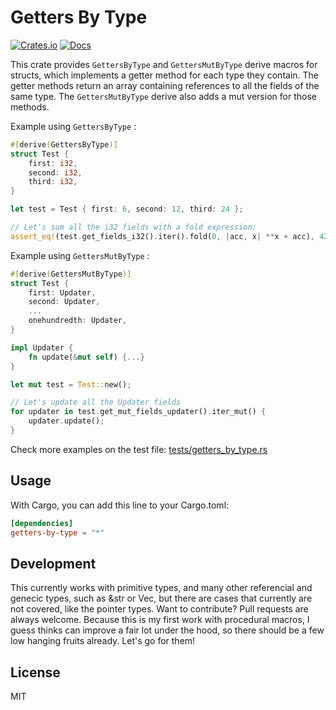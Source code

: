 # Getters By Type

[![Crates.io](https://img.shields.io/crates/v/getters-by-type.svg)](https://crates.io/crates/getters-by-type)
[![Docs](https://docs.rs/getters-by-type/badge.svg)](https://docs.rs/getters-by-type)

This crate provides `GettersByType` and `GettersMutByType` derive macros for structs, which implements a getter method for each type they contain. The getter methods return an array containing references to all the fields of the same type. The `GettersMutByType` derive also adds a mut version for those methods.

Example using `GettersByType` :

```rust
#[derive(GettersByType)]
struct Test {
    first: i32,
    second: i32,
    third: i32,
}

let test = Test { first: 6, second: 12, third: 24 };

// Let's sum all the i32 fields with a fold expression:
assert_eq!(test.get_fields_i32().iter().fold(0, |acc, x| **x + acc), 42);
```

Example using `GettersMutByType` :


```rust
#[derive(GettersMutByType)]
struct Test {
    first: Updater,
    second: Updater,
    ...
    onehundredth: Updater,
}

impl Updater {
    fn update(&mut self) {...}
}

let mut test = Test::new();

// Let's update all the Updater fields
for updater in test.get_mut_fields_updater().iter_mut() {
    updater.update();
}
```

Check more examples on the test file: [tests/getters_by_type.rs](tests/getters_by_type.rs)

## Usage

With Cargo, you can add this line to your Cargo.toml:

```toml
[dependencies]
getters-by-type = "*"
```

## Development

This currently works with primitive types, and many other referencial and genecic types, such as &str or Vec, but there are cases that currently are not covered, like the pointer types. Want to contribute? Pull requests are always welcome. Because this is my first work with procedural macros, I guess thinks can improve a fair lot under the hood, so there should be a few low hanging fruits already. Let's go for them!

## License

MIT
